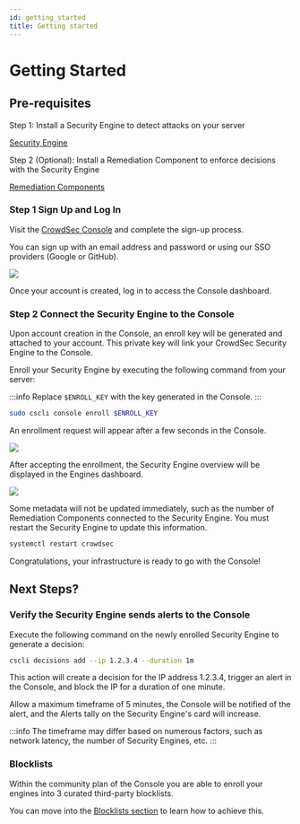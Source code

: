 ```yaml
---
id: getting_started
title: Getting started
---
```


# Getting Started

## Pre-requisites

Step 1: Install a Security Engine to detect attacks on your server

[Security Engine](https://docs.crowdsec.net/docs/getting_started/#security-engine)

Step 2 (Optional): Install a Remediation Component to enforce decisions with the Security Engine

[Remediation Components](https://docs.crowdsec.net/u/bouncers/intro/)

### Step 1 Sign Up and Log In

Visit the [CrowdSec Console](https://app.crowdsec.net) and complete the sign-up process.

You can sign up with an email address and password or using our SSO providers (Google or GitHub).

![](/img/console/getting_started/signin_form.png)

Once your account is created, log in to access the Console dashboard.

### Step 2 Connect the Security Engine to the Console

Upon account creation in the Console, an enroll key will be generated and attached to your account. This private key will link your CrowdSec Security Engine to the Console.

Enroll your Security Engine by executing the following command from your server:

:::info
Replace `$ENROLL_KEY` with the key generated in the Console.
:::

<!--TODO Update to unixwindowsk8s tabs -->
```bash
sudo cscli console enroll $ENROLL_KEY
```

An enrollment request will appear after a few seconds in the Console.

![](/img/console/getting_started/console_pending_enroll.png)

After accepting the enrollment, the Security Engine overview will be displayed in the Engines dashboard.

![](/img/console/getting_started/console_home.png)

Some metadata will not be updated immediately, such as the number of Remediation Components connected to the Security Engine. You must restart the Security Engine to update this information.

<!--TODO Update to unixwindowsk8s tabs -->
```bash
systemctl restart crowdsec
```

Congratulations, your infrastructure is ready to go with the Console!

## Next Steps?

### Verify the Security Engine sends alerts to the Console

Execute the following command on the newly enrolled Security Engine to generate a decision:

<!--TODO Update to unixwindowsk8s tabs -->
```bash
cscli decisions add --ip 1.2.3.4 --duration 1m
```

This action will create a decision for the IP address 1.2.3.4, trigger an alert in the Console, and block the IP for a duration of one minute.

Allow a maximum timeframe of 5 minutes, the Console will be notified of the alert, and the Alerts tally on the Security Engine's card will increase.

:::info
The timeframe may differ based on numerous factors, such as network latency, the number of Security Engines, etc.
:::

### Blocklists

Within the community plan of the Console you are able to enroll your engines into 3 curated third-party blocklists.

You can move into the [Blocklists section](/console/blocklists/overview.md) to learn how to achieve this.

